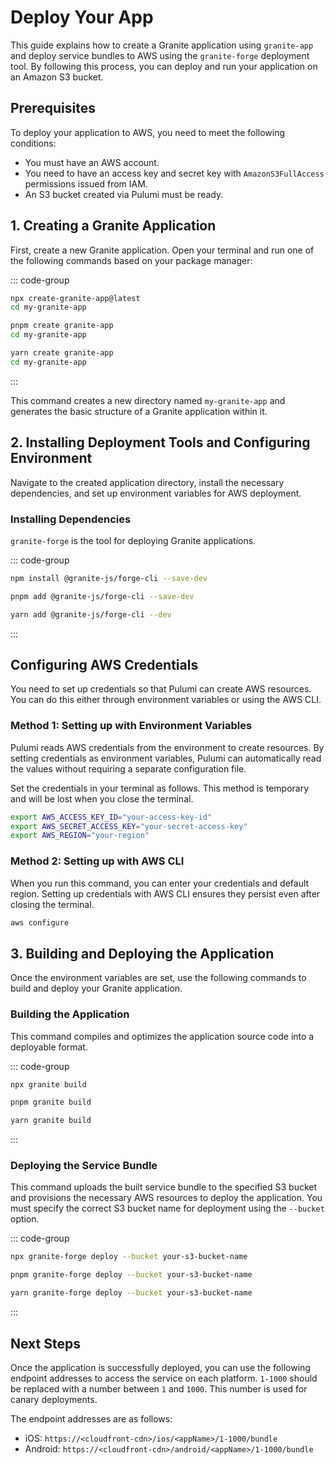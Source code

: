 # Deploy Your App

This guide explains how to create a Granite application using `granite-app` and deploy service bundles to AWS using the `granite-forge` deployment tool. By following this process, you can deploy and run your application on an Amazon S3 bucket.

## Prerequisites

To deploy your application to AWS, you need to meet the following conditions:

- You must have an AWS account.
- You need to have an access key and secret key with `AmazonS3FullAccess` permissions issued from IAM.
- An S3 bucket created via Pulumi must be ready.

## 1. Creating a Granite Application

First, create a new Granite application. Open your terminal and run one of the following commands based on your package manager:

::: code-group

```sh [npm]
npx create-granite-app@latest
cd my-granite-app
```

```sh [pnpm]
pnpm create granite-app
cd my-granite-app
```

```sh [yarn]
yarn create granite-app
cd my-granite-app
```

:::

This command creates a new directory named `my-granite-app` and generates the basic structure of a Granite application within it.

## 2. Installing Deployment Tools and Configuring Environment

Navigate to the created application directory, install the necessary dependencies, and set up environment variables for AWS deployment.

### Installing Dependencies

`granite-forge` is the tool for deploying Granite applications.

::: code-group

```sh [npm]
npm install @granite-js/forge-cli --save-dev
```

```sh [pnpm]
pnpm add @granite-js/forge-cli --save-dev
```

```sh [yarn]
yarn add @granite-js/forge-cli --dev
```

:::

## Configuring AWS Credentials

You need to set up credentials so that Pulumi can create AWS resources. You can do this either through environment variables or using the AWS CLI.

### Method 1: Setting up with Environment Variables

Pulumi reads AWS credentials from the environment to create resources. By setting credentials as environment variables, Pulumi can automatically read the values without requiring a separate configuration file.

Set the credentials in your terminal as follows. This method is temporary and will be lost when you close the terminal.

```bash
export AWS_ACCESS_KEY_ID="your-access-key-id"
export AWS_SECRET_ACCESS_KEY="your-secret-access-key"
export AWS_REGION="your-region"
```

### Method 2: Setting up with AWS CLI

When you run this command, you can enter your credentials and default region. Setting up credentials with AWS CLI ensures they persist even after closing the terminal.

```bash
aws configure
```

## 3. Building and Deploying the Application

Once the environment variables are set, use the following commands to build and deploy your Granite application.

### Building the Application

This command compiles and optimizes the application source code into a deployable format.

::: code-group

```sh [npm]
npx granite build
```

```sh [pnpm]
pnpm granite build
```

```sh [yarn]
yarn granite build
```

:::

### Deploying the Service Bundle

This command uploads the built service bundle to the specified S3 bucket and provisions the necessary AWS resources to deploy the application. You must specify the correct S3 bucket name for deployment using the `--bucket` option.

::: code-group

```sh [npm]
npx granite-forge deploy --bucket your-s3-bucket-name
```

```sh [pnpm]
pnpm granite-forge deploy --bucket your-s3-bucket-name
```

```sh [yarn]
yarn granite-forge deploy --bucket your-s3-bucket-name
```

:::

## Next Steps

Once the application is successfully deployed, you can use the following endpoint addresses to access the service on each platform.
`1-1000` should be replaced with a number between `1` and `1000`. This number is used for canary deployments.

The endpoint addresses are as follows:
- iOS: `https://<cloudfront-cdn>/ios/<appName>/1-1000/bundle`
- Android: `https://<cloudfront-cdn>/android/<appName>/1-1000/bundle`
